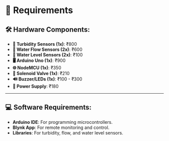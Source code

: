 # 🧰 Requirements

## 🛠️ Hardware Components:
- **🌊 Turbidity Sensors (1x)**: ₹800 
- **🔄 Water Flow Sensors (2x)**: ₹600 
- **📏 Water Level Sensors (2x)**: ₹100
- **🖥️ Arduino Uno (1x)**: ₹900 
- **🌐 NodeMCU (1x)**: ₹350 
- **🔧 Solenoid Valve (1x)**: ₹210 
- **🔊 Buzzer/LEDs (1x)**: ₹100 - ₹300
- **🔌 Power Supply**: ₹180 

---

## 💻 Software Requirements:
- **Arduino IDE**: For programming microcontrollers.
- **Blynk App**: For remote monitoring and control.
- **Libraries**: For turbidity, flow, and water level sensors.
